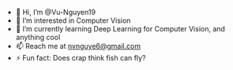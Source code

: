 - 👋 Hi, I’m @Vu-Nguyen19
- 👀 I’m interested in Computer Vision
- 🌱 I’m currently learning Deep Learning for Computer Vision, and anything cool
- 📫 Reach me at nvnguye6@gmail.com 
- ⚡ Fun fact: Does crap think fish can fly?

<!---
Vu-Nguyen19/Vu-Nguyen19 is a ✨ special ✨ repository because its `README.md` (this file) appears on your GitHub profile.
You can click the Preview link to take a look at your changes.
--->
